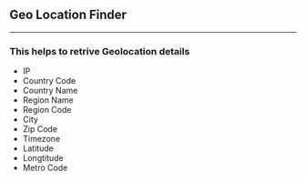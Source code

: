## Geo Location Finder
---
### This helps to retrive Geolocation details
- IP
- Country Code
- Country Name
- Region Name
- Region Code
- City
- Zip Code
- Timezone
- Latitude
- Longtitude
- Metro Code